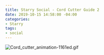 ```yaml
---
title: Starry Social - Cord Cutter Guide 2
date: 2019-10-15 14:58:00 -04:00
categories:
- Starry
tags:
- social
---
```


![Cord_cutter_animation-1161ed.gif](/uploads/Cord_cutter_animation-1161ed.gif)